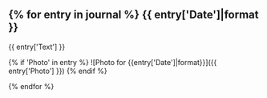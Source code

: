 {% for entry in journal %}
{{ entry['Date']|format }}
--------------------------

{{ entry['Text'] }}

{% if 'Photo' in entry %}
![Photo for {{entry['Date']|format}}]({{ entry['Photo'] }})
{% endif %}


{% endfor %}
